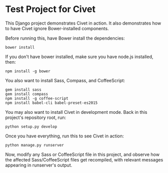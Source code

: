 Test Project for Civet
======================

This Django project demonstrates Civet in action. It also demonstrates how to
have Civet ignore Bower-installed components.

Before running this, have Bower install the dependencies:

    bower install

If you don't have bower installed, make sure you have node.js installed, then:

    npm install -g bower

You also want to install Sass, Compass, and CoffeeScript:

    gem install sass
    gem install compass
    npm install -g coffee-script
    npm install babel-cli babel-preset-es2015

You may also want to install Civet in development mode. Back in this project's
repository root, run:

    python setup.py develop

Once you have everything, run this to see Civet in action:

    python manage.py runserver

Now, modify any Sass or CoffeeScript file in this project, and observe how
the affected Sass/CoffeeScript files get recompiled, with relevant messages
appearing in runserver's output.
